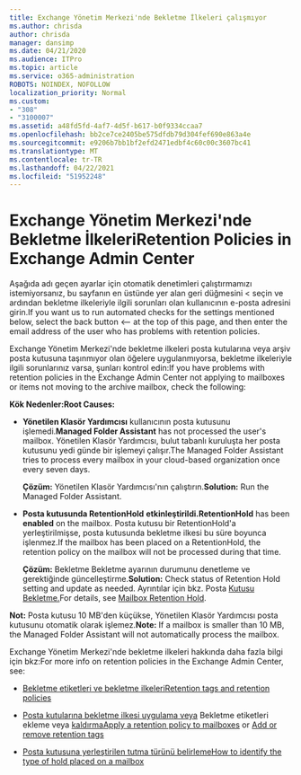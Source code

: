 ```yaml
---
title: Exchange Yönetim Merkezi'nde Bekletme İlkeleri çalışmıyor
ms.author: chrisda
author: chrisda
manager: dansimp
ms.date: 04/21/2020
ms.audience: ITPro
ms.topic: article
ms.service: o365-administration
ROBOTS: NOINDEX, NOFOLLOW
localization_priority: Normal
ms.custom:
- "308"
- "3100007"
ms.assetid: a48fd5fd-4af7-4d5f-b617-b0f9334ccaa7
ms.openlocfilehash: bb2ce7ce2405be575dfdb79d304fef690e863a4e
ms.sourcegitcommit: e9206b7bb1bf2efd2471edbf4c60c00c3607bc41
ms.translationtype: MT
ms.contentlocale: tr-TR
ms.lasthandoff: 04/22/2021
ms.locfileid: "51952248"
---
```

# <a name="retention-policies-in-exchange-admin-center"></a><span data-ttu-id="cfcd8-102">Exchange Yönetim Merkezi'nde Bekletme İlkeleri</span><span class="sxs-lookup"><span data-stu-id="cfcd8-102">Retention Policies in Exchange Admin Center</span></span>

<span data-ttu-id="cfcd8-103">Aşağıda adı geçen ayarlar için otomatik denetimleri çalıştırmamızı istemiyorsanız, bu sayfanın en üstünde yer alan geri düğmesini < seçin ve ardından bekletme ilkeleriyle ilgili sorunları olan kullanıcının e-posta adresini girin.</span><span class="sxs-lookup"><span data-stu-id="cfcd8-103">If you want us to run automated checks for the settings mentioned below, select the back button <-- at the top of this page, and then enter the email address of the user who has problems with retention policies.</span></span>

<span data-ttu-id="cfcd8-104">Exchange Yönetim Merkezi'nde bekletme ilkeleri posta kutularına veya arşiv posta kutusuna taşınmıyor olan öğelere uygulanmıyorsa, bekletme ilkeleriyle ilgili sorunlarınız varsa, şunları kontrol edin:</span><span class="sxs-lookup"><span data-stu-id="cfcd8-104">If you have problems with retention policies in the Exchange Admin Center not applying to mailboxes or items not moving to the archive mailbox, check the following:</span></span>

<span data-ttu-id="cfcd8-105">**Kök Nedenler:**</span><span class="sxs-lookup"><span data-stu-id="cfcd8-105">**Root Causes:**</span></span>

- <span data-ttu-id="cfcd8-106">**Yönetilen Klasör Yardımcısı** kullanıcının posta kutusunu işlemedi.</span><span class="sxs-lookup"><span data-stu-id="cfcd8-106">**Managed Folder Assistant** has not processed the user's mailbox.</span></span> <span data-ttu-id="cfcd8-107">Yönetilen Klasör Yardımcısı, bulut tabanlı kuruluşta her posta kutusunu yedi günde bir işlemeyi çalışır.</span><span class="sxs-lookup"><span data-stu-id="cfcd8-107">The Managed Folder Assistant tries to process every mailbox in your cloud-based organization once every seven days.</span></span>

  <span data-ttu-id="cfcd8-108">**Çözüm:** Yönetilen Klasör Yardımcısı'nın çalıştırın.</span><span class="sxs-lookup"><span data-stu-id="cfcd8-108">**Solution:** Run the Managed Folder Assistant.</span></span>

- <span data-ttu-id="cfcd8-109">**Posta kutusunda RetentionHold** **etkinleştirildi.**</span><span class="sxs-lookup"><span data-stu-id="cfcd8-109">**RetentionHold** has been **enabled** on the mailbox.</span></span> <span data-ttu-id="cfcd8-110">Posta kutusu bir RetentionHold'a yerleştirilmişse, posta kutusunda bekletme ilkesi bu süre boyunca işlenmez.</span><span class="sxs-lookup"><span data-stu-id="cfcd8-110">If the mailbox has been placed on a RetentionHold, the retention policy on the mailbox will not be processed during that time.</span></span>

  <span data-ttu-id="cfcd8-111">**Çözüm:** Bekletme Bekletme ayarının durumunu denetleme ve gerektiğinde güncelleştirme.</span><span class="sxs-lookup"><span data-stu-id="cfcd8-111">**Solution:** Check status of Retention Hold setting and update as needed.</span></span> <span data-ttu-id="cfcd8-112">Ayrıntılar için bkz. Posta [Kutusu Bekletme.](https://docs.microsoft.com/exchange/security-and-compliance/messaging-records-management/mailbox-retention-hold)</span><span class="sxs-lookup"><span data-stu-id="cfcd8-112">For details, see [Mailbox Retention Hold](https://docs.microsoft.com/exchange/security-and-compliance/messaging-records-management/mailbox-retention-hold).</span></span>
 
<span data-ttu-id="cfcd8-113">**Not:** Posta kutusu 10 MB'den küçükse, Yönetilen Klasör Yardımcısı posta kutusunu otomatik olarak işlemez.</span><span class="sxs-lookup"><span data-stu-id="cfcd8-113">**Note:** If a mailbox is smaller than 10 MB, the Managed Folder Assistant will not automatically process the mailbox.</span></span>
 
<span data-ttu-id="cfcd8-114">Exchange Yönetim Merkezi'nde bekletme ilkeleri hakkında daha fazla bilgi için bkz:</span><span class="sxs-lookup"><span data-stu-id="cfcd8-114">For more info on retention policies in the Exchange Admin Center, see:</span></span>

- [<span data-ttu-id="cfcd8-115">Bekletme etiketleri ve bekletme ilkeleri</span><span class="sxs-lookup"><span data-stu-id="cfcd8-115">Retention tags and retention policies</span></span>](https://docs.microsoft.com/exchange/security-and-compliance/messaging-records-management/retention-tags-and-policies)

- <span data-ttu-id="cfcd8-116">[Posta kutularına bekletme ilkesi uygulama veya](https://docs.microsoft.com/exchange/security-and-compliance/messaging-records-management/apply-retention-policy) Bekletme etiketleri ekleme veya [kaldırma](https://docs.microsoft.com/exchange/security-and-compliance/messaging-records-management/add-or-remove-retention-tags)</span><span class="sxs-lookup"><span data-stu-id="cfcd8-116">[Apply a retention policy to mailboxes](https://docs.microsoft.com/exchange/security-and-compliance/messaging-records-management/apply-retention-policy) or [Add or remove retention tags](https://docs.microsoft.com/exchange/security-and-compliance/messaging-records-management/add-or-remove-retention-tags)</span></span>

- [<span data-ttu-id="cfcd8-117">Posta kutusuna yerleştirilen tutma türünü belirleme</span><span class="sxs-lookup"><span data-stu-id="cfcd8-117">How to identify the type of hold placed on a mailbox</span></span>](https://docs.microsoft.com/microsoft-365/compliance/identify-a-hold-on-an-exchange-online-mailbox)
